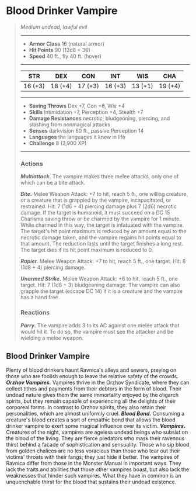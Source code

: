 # Blood Drinker Vampire
>*Medium undead, lawful evil*
>___
>- **Armor Class** 16 (natural armor)
>- **Hit Points** 90 (12d8 + 36)
>- **Speed** 40 ft., fly 40 ft. (hover)
>___
>|STR|DEX|CON|INT|WIS|CHA|
>|:---:|:---:|:---:|:---:|:---:|:---:|
>|16 (+3)|18 (+4)|17 (+3)|16 (+3)|13 (+1)|19 (+4)|
>___
>- **Saving Throws** Dex +7, Con +6, Wis +4
>- **Skills** Intimidation +7, Perception +4, Stealth +7
>- **Damage Resistances** necrotic; bludgeoning, piercing, and slashing from nonmagical attacks
>- **Senses** darkvision 60 ft., passive Perception 14
>- **Languages** the languages it knew in life
>- **Challenge** 8 (3,900 XP)
>___
>### Actions
>***Multiattack.*** The vampire makes three melee attacks, only one of which can be a bite attack.  
>
>***Bite.*** Melee Weapon Attack: +7 to hit, reach 5 ft., one willing creature, or a creature that is grappled by the vampire, incapacitated, or restrained. Hit: 7 (1d6 + 4) piercing damage plus 7 (2d6) necrotic damage. If the target is humanoid, it must succeed on a DC 15 Charisma saving throw or be charmed by the vampire for 1 minute. While charmed in this way, the target is infatuated with the vampire. The target's hit point maximum is reduced by an amount equal to the necrotic damage taken, and the vampire regains hit points equal to that amount. The reduction lasts until the target finishes a long rest. The target dies if its hit point maximum is reduced to 0.  
>
>***Rapier.*** Melee Weapon Attack: +7 to hit, reach 5 ft., one target. Hit: 8 (1d8 + 4) piercing damage.  
>
>***Unarmed Strike.*** Melee Weapon Attack: +6 to hit, reach 5 ft., one target. Hit: 7 (1d8 + 3) bludgeoning damage. The vampire can also grapple the target (escape DC 14) if it is a creature and the vampire has a hand free.  
>
>### Reactions
>***Parry.*** The vampire adds 3 to its AC against one melee attack that would hit it. To do so, the vampire must see the attacker and be wielding a melee weapon.
## Blood Drinker Vampire
Plenty of blood drinkers haunt Ravnica's alleys and sewers, preying on those who are foolish enough to leave the relative safety of the crowds.
***Orzhov Vampires.*** Vampires thrive in the Orzhov Syndicate, where they can collect tithes and payments from their debtors in the form of blood. Their undead nature gives them the same immortality enjoyed by the oligarch spirits, but they remain capable of experiencing all the delights of their corporeal forms. In contrast to Orzhov spirits, they also retain their personalities, which are almost uniformly cruel.
***Blood Bond.*** Consuming a creature's blood creates a sort of empathic bond that allows the blood drinker vampire to exert some magical influence over its victim.
***Vampires.*** Creatures of the night, vampires are ageless undead beings who subsist on the blood of the living. They are fierce predators who mask their ravenous thirst behind a facade of sophistication and sensuality. Those who sip blood from golden chalices are no less voracious than those who tear out their victims' throats with their fangs; they just hide it better.
The vampires of Ravnica differ from those in the Monster Manual in important ways. They lack the traits and abilities that those other vampires boast, but also lack the weaknesses that hinder such vampires. What they have in common is an unquenchable thirst for the blood that sustains their undead existence.
